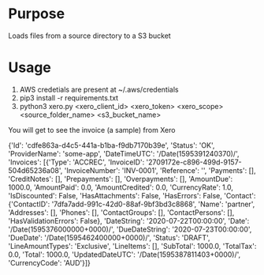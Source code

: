 # Purpose
Loads files from a source directory to a S3 bucket

# Usage
1.  AWS credetials are present at ~/.aws/credentials
2.  pip3 install -r requirements.txt
3.  python3 xero.py <xero_client_id> <xero_token> <xero_scope>  <source_folder_name>  <s3_bucket_name>

You will get to see the invoice (a sample) from Xero

{'Id': 'cdfe863a-d4c5-441a-b1ba-f9db7170b39e', 'Status': 'OK', 'ProviderName': 'some-app', 'DateTimeUTC': '/Date(1595391240370)/', 'Invoices': [{'Type': 'ACCREC', 'InvoiceID': '2709172e-c896-499d-9157-504d65236a08', 'InvoiceNumber': 'INV-0001', 'Reference': '', 'Payments': [], 'CreditNotes': [], 'Prepayments': [], 'Overpayments': [], 'AmountDue': 1000.0, 'AmountPaid': 0.0, 'AmountCredited': 0.0, 'CurrencyRate': 1.0, 'IsDiscounted': False, 'HasAttachments': False, 'HasErrors': False, 'Contact': {'ContactID': '7dfa7add-991c-42d0-88af-9bf3bd3c8868', 'Name': 'partner', 'Addresses': [], 'Phones': [], 'ContactGroups': [], 'ContactPersons': [], 'HasValidationErrors': False}, 'DateString': '2020-07-22T00:00:00', 'Date': '/Date(1595376000000+0000)/', 'DueDateString': '2020-07-23T00:00:00', 'DueDate': '/Date(1595462400000+0000)/', 'Status': 'DRAFT', 'LineAmountTypes': 'Exclusive', 'LineItems': [], 'SubTotal': 1000.0, 'TotalTax': 0.0, 'Total': 1000.0, 'UpdatedDateUTC': '/Date(1595387811403+0000)/', 'CurrencyCode': 'AUD'}]}

